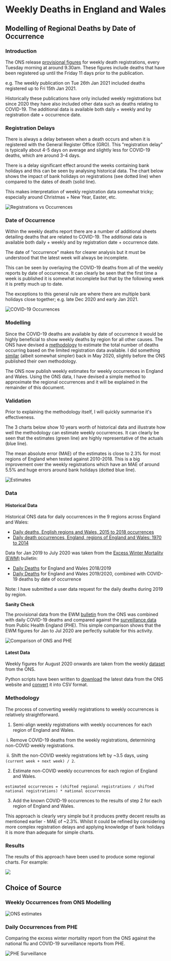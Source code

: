 # Weekly Deaths in England and Wales

## Modelling of Regional Deaths by Date of Occurrence

### Introduction

The ONS release [provisional figures](https://www.ons.gov.uk/peoplepopulationandcommunity/birthsdeathsandmarriages/deaths/datasets/weeklyprovisionalfiguresondeathsregisteredinenglandandwales) for weekly death registrations, every Tuesday morning at around 9.30am. These figures include deaths that have been registered up until the Friday 11 days prior to the publication.

e.g. The weekly publication on Tue 26th Jan 2021 included deaths registered up to Fri 15th Jan 2021.

Historically these publications have only included weekly registrations but since 2020 they have also included other data such as deaths relating to COVID-19. The additional data is available both daily + weekly and by registration date + occurrence date.



### Registration Delays

There is always a delay between when a death occurs and when it is registered with the General Register Office (GRO). This "registration delay" is typically about 4-5 days on average and slightly less for COVID-19 deaths, which are around 3-4 days.

There is a delay significant effect around the weeks containing bank holidays and this can be seen by analysing historical data. The chart below shows the impact of bank holidays on registrations (see dotted line) when compared to the dates of death (solid line).

This makes interpretation of weekly registration data somewhat tricky; especially around Christmas + New Year, Easter, etc.



![Registrations vs Occurrences](registrations.png)





### Date of Occurrence

Within the weekly deaths report there are a number of additional sheets detailing deaths that are related to COVID-19. The additional data is available both daily + weekly and by registration date + occurrence date.

The date of "occurrence" makes for clearer analysis but it must be understood that the latest week will always be incomplete.

This can be seen by overlaying the COVID-19 deaths from all of the weekly reports by date of occurrence. It can clearly be seen that the first time a week is published it is somewhat incomplete but that by the following week it is pretty much up to date.

The exceptions to this general rule are where there are multiple bank holidays close together; e.g. late Dec 2020 and early Jan 2021.

![COVID-19 Occurrences](covid-occurrences.png)



### Modelling

Since the COVID-19 deaths are available by date of occurrence it would be highly beneficial to show weekly deaths by region for all other causes. The ONS have devised a [methodology](https://www.ons.gov.uk/peoplepopulationandcommunity/birthsdeathsandmarriages/deaths/methodologies/predictingtotalweeklydeathoccurrencesinenglandandwalesmethodology) to estimate the total number of deaths occurring based on the limited registration data available. I did something [similar](https://logiqx.github.io/ons-stats/data_prep/) (albeit somewhat simpler) back in May 2020, slightly before the ONS published their own methodology.

The ONS now publish weekly estimates for weekly occurrences in England and Wales. Using the ONS data, I have devised a simple method to approximate the regional occurrences and it will be explained in the remainder of this document.



### Validation

Prior to explaining the methodology itself, I will quickly summarise it's effectiveness.

The 3 charts below show 10 years worth of historical data and illustrate how well the methodology can estimate weekly occurrences. It can clearly be seen that the estimates (green line) are highly representative of the actuals (blue line).

The mean absolute error (MAE) of the estimates is close to 2.3% for most regions of England when tested against 2010-2018. This is a big improvement over the weekly registrations which have an MAE of around 5.5% and huge errors around bank holidays (dotted blue line).

![Estimates](estimates.png)



### Data

#### Historical Data

Historical ONS data for daily occurrences in the 9 regions across England and Wales:

- [Daily deaths, English regions and Wales, 2015 to 2018 occurrences](https://www.ons.gov.uk/redir/eyJhbGciOiJIUzI1NiJ9.eyJpbmRleCI6MSwicGFnZVNpemUiOjEwLCJ0ZXJtIjoiZGFpbHkiLCJwYWdlIjoxLCJ1cmkiOiIvcGVvcGxlcG9wdWxhdGlvbmFuZGNvbW11bml0eS9iaXJ0aHNkZWF0aHNhbmRtYXJyaWFnZXMvZGVhdGhzL2FkaG9jcy8xMTE4OWRhaWx5ZGVhdGhzZW5nbGlzaHJlZ2lvbnNhbmR3YWxlczIwMTV0bzIwMThvY2N1cnJlbmNlcyIsImxpc3RUeXBlIjoiZGF0YWxpc3QifQ.WuOkTV2mLtBVk33j2Saqpat_nrZdcPBbBVb7Gpr5sNI)
- [Daily death occurrences, England, regions of England and Wales: 1970 to 2014](https://www.ons.gov.uk/redir/eyJhbGciOiJIUzI1NiJ9.eyJpbmRleCI6OSwicGFnZVNpemUiOjEwLCJ0ZXJtIjoiZGFpbHkiLCJwYWdlIjoxLCJ1cmkiOiIvcGVvcGxlcG9wdWxhdGlvbmFuZGNvbW11bml0eS9iaXJ0aHNkZWF0aHNhbmRtYXJyaWFnZXMvZGVhdGhzL2FkaG9jcy8wMDU0NTlkYWlseWRlYXRob2NjdXJyZW5jZXNlbmdsYW5kcmVnaW9uc29mZW5nbGFuZGFuZHdhbGVzMTk3MHRvMjAxNCIsImxpc3RUeXBlIjoiZGF0YWxpc3QifQ.mnWlZXFTzvCGAhOBsIiSTCGM6GReevX6Sz5wVnmafSk)

Data for Jan 2019 to July 2020 was taken from the [Excess Winter Mortality (EWM)](https://www.ons.gov.uk/peoplepopulationandcommunity/birthsdeathsandmarriages/deaths/bulletins/excesswintermortalityinenglandandwales/2019to2020provisionaland2018to2019final) bulletin:

- [Daily Deaths](https://www.ons.gov.uk/peoplepopulationandcommunity/birthsdeathsandmarriages/deaths/bulletins/excesswintermortalityinenglandandwales/2018to2019provisionaland2017to2018final#daily-deaths) for England and Wales 2018/2019
- [Daily Deaths](https://www.ons.gov.uk/peoplepopulationandcommunity/birthsdeathsandmarriages/deaths/bulletins/excesswintermortalityinenglandandwales/2019to2020provisionaland2018to2019final#daily-deaths) for England and Wales 2019/2020, combined with COVID-19 deaths by date of occurrence

Note: I have submitted a user data request for the daily deaths during 2019 by region.



**Sanity Check**

The provisional data from the EWM [bulletin](https://www.ons.gov.uk/peoplepopulationandcommunity/birthsdeathsandmarriages/deaths/bulletins/excesswintermortalityinenglandandwales/2019to2020provisionaland2018to2019final#daily-deaths) from the ONS was combined with daily COVID-19 deaths and compared against the [surveillance data](https://www.gov.uk/government/statistics/national-flu-and-covid-19-surveillance-reports) from Public Health England (PHE). This simple comparison shows that the EWM figures for Jan to Jul 2020 are perfectly suitable for this activity.

![Comparison of ONS and PHE](daily-comparison.png)



#### Latest Data

Weekly figures for August 2020 onwards are taken from the weekly [dataset](https://www.ons.gov.uk/peoplepopulationandcommunity/birthsdeathsandmarriages/deaths/datasets/weeklyprovisionalfiguresondeathsregisteredinenglandandwales) from the ONS.

Python scripts have been written to [download](https://github.com/Logiqx/covid-stats/blob/master/python/ons_download.ipynb) the latest data from the ONS website and [convert](https://github.com/Logiqx/covid-stats/blob/master/python/ons_convert.ipynb) it into CSV format.



### Methodology

The process of converting weekly registrations to weekly occurrences is relatively straightforward.

1) Semi-align weekly registrations with weekly occurrences for each region of England and Wales.

​	i. Remove COVID-19 deaths from the weekly registrations, determining non-COVID weekly registrations.

​	ii. Shift the non-COVID weekly registrations left by ~3.5 days, using ```(current week + next week) / 2```.

2) Estimate non-COVID weekly occurrences for each region of England and Wales.

​	```estimated occurrences = (shifted regional registrations / shifted national registrations) * national occurrences```

3) Add the known COVID-19 occurrences to the results of step 2 for each region of England and Wales.

This approach is clearly very simple but it produces pretty decent results as mentioned earlier - MAE of ~2.3%. Whilst it could be refined by considering more complex registration delays and applying knowledge of bank holidays it is more than adequate for simple charts.



### Results

The results of this approach have been used to produce some regional charts. For example:

![](C:\Projects\WCA\covid-stats\docs\weekly-deaths\yorkshire_humber.png)



## Choice of Source

### Weekly Occurrences from ONS Modelling

![ONS estimates](ons-estimates.png)



### Daily Occurrences from PHE

Comparing the excess winter mortality report from the ONS against the national flu and COVID-19 surveillance reports from PHE.



![PHE Surveillance](phe-surveillance.png)




